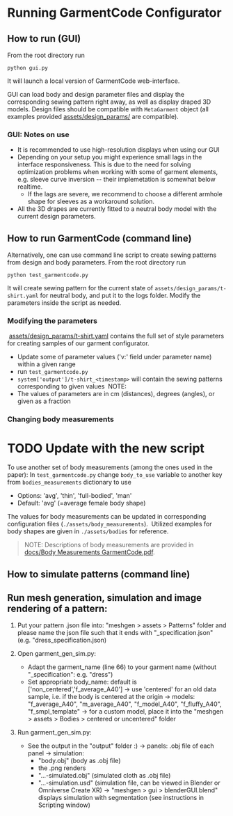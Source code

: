 # Running GarmentCode Configurator 

## How to run (GUI)

From the root directory run
```
python gui.py
```

It will launch a local version of GarmentCode web-interface. 

GUI can load body and design parameter files and display the corresponding sewing pattern right away, as well as display draped 3D models.
Design files should be compatible with `MetaGarment` object (all examples provided [assets/design_params/](../assets/design_params) are compatible).

### GUI: Notes on use

* It is recommended to use high-resolution displays when using our GUI 
* Depending on your setup you might experience small lags in the interface responsiveness. This is due to the need for solving optimization problems when working with some of garment elements, e.g. sleeve curve inversion -- their implemetation is somewhat below realtime. 
    * If the lags are severe, we recommend to choose a different armhole shape for sleeves as a workaround solution. 
* All the 3D drapes are currently fitted to a neutral body model with the current design parameters. 

## How to run GarmentCode (command line)

Alternatively, one can use command line script to create sewing patterns from design and body parameters. From the root directory run
```
python test_garmentcode.py
```

It will create sewing pattern for the current state of `assets/design_params/t-shirt.yaml` for neutral body, and put it to the logs folder. Modify the parameters inside the script as needed.


### Modifying the parameters
​
[assets/design_params/t-shirt.yaml](../assets/design_params/t-shirt.yaml) contains the full set of style parameters for creating samples of our garment configurator.
​
* Update some of parameter values ('v:' field under parameter name) within a given range 
* run `test_garmentcode.py` 
* `system['output']/t-shirt_<timestamp>` will contain the sewing patterns corresponding to given values
​
NOTE:
* The values of parameters are in cm (distances), degrees (angles), or given as a fraction
​
### Changing body measurements

# TODO Update with the new script
To use another set of body measurements (among the ones used in the paper): 
 In `test_garmentcode.py` change `body_to_use` variable to another key from `bodies_measurements` dictionary to use 
​
 * Options: 'avg', 'thin', 'full-bodied', 'man'
 * Default: 'avg'  (=average female body shape)
​

The values for body measurements can be updated in corresponding configuration files (`./assets/body_measurements`). 
​
Utilized examples for body shapes are given in `./assets/bodies` for reference.

> NOTE: Descriptions of body measurements are provided in  [docs/Body Measurements GarmentCode.pdf](Body%20Measurements%20GarmentCode.pdf).


## How to simulate patterns (command line)

Run mesh generation, simulation and image rendering of a pattern:
--------------------------------------------------------------------
1. Put your pattern .json file into: "meshgen > assets > Patterns" folder and please name the json file such that it ends with "_specification.json" (e.g. "dress_specification.json)

2. Open garment_gen_sim.py:
   - Adapt the garment_name (line 66) to your garment name (without "_specification": e.g. "dress")
   - Set appropriate body_name: default is ['non_centered','f_average_A40']
     -> use 'centered' for an old data sample, i.e. if the body is centered at the origin
     -> models: "f_average_A40", "m_average_A40", "f_model_A40", "f_fluffy_A40", "f_smpl_template" 
     -> for a custom model, place it into the "meshgen > assets > Bodies > centered or uncentered" folder

3. Run garment_gen_sim.py:
   - See the output in the "output" folder :)
     -> panels: .obj file of each panel
     -> simulation: 
        - "body.obj" (body as .obj file)
        - the .png renders
        - "...-simulated.obj" (simulated cloth as .obj file) 
        - "...-simulation.usd" (simulation file, can be viewed in Blender or Omniverse Create XR)
           -> "meshgen > gui > blenderGUI.blend" displays simulation with segmentation 
              (see instructions in Scripting window)
   

